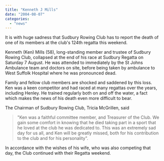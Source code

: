 ```yaml
---
title: "Kenneth J Mills"
date: "2004-08-07"
categories:
  - "news"
---
```


It is with huge sadness that Sudbury Rowing Club has to report the death of one of its members at the club's 124th regatta this weekend.

Kenneth (Ken) Mills (58), long-standing member and trustee of Sudbury Rowing Club, collapsed at the end of his race at Sudbury Regatta on Saturday 7 August. He was attended to immediately by the St Johns Ambulance team and doctors on site, before being taken by ambulance to West Suffolk Hospital where he was pronounced dead.

Family and fellow club members are shocked and saddened by this loss. Ken was a keen competitor and had raced at many regattas over the years, including Henley. He trained regularly both on and off the water, a fact which makes the news of his death even more difficult to bear.

The Chairman of Sudbury Rowing Club, Tricia McGrillen, said

> "Ken was a faithful committee member, and Treasurer of the Club. We gain some comfort in knowing that he died taking part in a sport that he loved at the club he was dedicated to. This was an extremely sad day for us all, and Ken will be greatly missed, both for his contribution to the club and for his personality".

In accordance with the wishes of his wife, who was also competing that day, the Club continued with their Regatta weekend.
